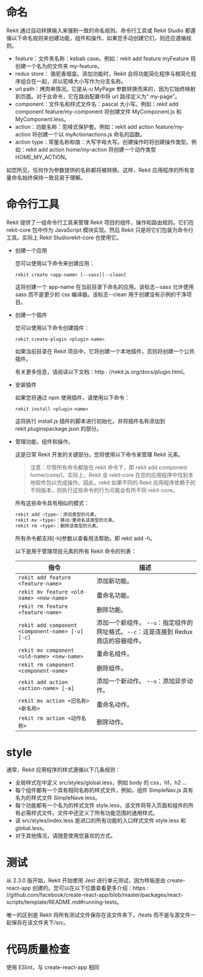 # 命名

Rekit 通过自动转换输入来强制一致的命名规则。命令行工具或 Rekit Studio 都遵循以下命名规则来创建功能，组件和操作。如果您手动创建它们，则还应遵循规则。



- feature：文件夹名称：kebab case。例如：rekit add feature myFeature 将创建一个名为的文件夹 my-feature。
- redux store： 骆驼香烟盒。添加功能时，Rekit 会将功能简化程序与根简化程序组合在一起，并以驼峰大小写作为分支名称。
- url path：烤肉串情况。它是从-u MyPage 参数转换而来的，因为它始终映射到页面。对于此命令，它在路由配置中将 url 路径定义为“ my-page”。
- component：文件名和样式文件名：pascal 大小写。例如：rekit add component feature/my-component 将创建文件 MyComponent.js 和 MyComponent.less。
- action：功能名称：驼峰式保护套。例如：rekit add action feature/my-action 将创建一个以 myActionactions.js 命名的函数。
- action type：常量名称和值：大写字母大写。创建操作时将创建操作类型。例如：rekit add action home/my-action 将创建一个动作类型 HOME_MY_ACTION。

如您所见，任何作为参数提供的名称都将被转换。这样，Rekit 应用程序的所有变量命名始终保持一致且易于理解。

# 命令行工具

Rekit 提供了一组命令行工具来管理 Rekit 项目的组件，操作和路由规则。它们在 rekit-core 包中作为 JavaScript 模块实现。然后 Rekit 只是将它们包装为命令行工具。实际上 Rekit Studiorekit-core 也使用它。

- 创建一个应用

  您可以使用以下命令来创建应用：

  `rekit create <app-name> [--sass][--clean]`

  这将创建一个 app-name 在当前目录下命名的应用。该标志--sass 允许使用 sass 而不是更少的 css 编译器。该标志--clean 用于创建没有示例的干净项目。

- 创建一个插件

  您可以使用以下命令创建插件：

  `rekit create-plugin <plugin-name>`

  如果当前目录在 Rekit 项目中，它将创建一个本地插件，否则将创建一个公共插件。

  有关更多信息，请阅读以下文档：http : //rekit.js.org/docs/plugin.html。

- 安装插件

  如果您将通过 npm 使用插件，请使用以下命令：

  `rekit install <plugin-name>`

  这将执行 install.js 插件的脚本进行初始化，并将插件名称添加到 rekit.pluginspackage.json 的部分。

- 管理功能，组件和操作。

  这是日常 Rekit 开发的关键部分。您将使用以下命令来管理 Rekit 元素。

  > 注意：尽管所有命令都放在 rekit 命令下，即 rekit add component home/comp1。实际上，Rekit 会 rekit-core 在您的应用程序中找到本地软件包以完成操作。因此，rekit 如果不同的 Rekit 应用程序依赖于的不同版本，则执行这些命令的行为可能会有所不同 rekit-core。

  所有这些命令具有相似的模式：

  ```js
  rekit add <type>：添加类型的元素。
  rekit mv <type>：移动/重命名该类型的元素。
  rekit rm <type>：删除该类型的元素。
  ```

  所有命令都支持[-h]参数以查看用法帮助。即 rekit add -h。

  以下是用于管理项目元素的所有 Rekit 命令的列表：

  | 指令                                             | 描述                                                                                 |
  | ------------------------------------------------ | ------------------------------------------------------------------------------------ |
  | `rekit add feature <feature-name>`               | 添加新功能。                                                                         |
  | `rekit mv feature <old-name> <new-name>`         | 重命名功能。                                                                         |
  | `rekit rm feature <feature-name>`                | 删除功能。                                                                           |
  | `rekit add component <component-name> [-u] [-c]` | 添加一个新组件。 -`-u`：指定组件的网址格式。-`-c`：这是连接到 Redux 商店的容器组件。 |
  | `rekit mv component <old-name> <new-name>`       | 重命名组件。                                                                         |
  | `rekit rm component <component-name>`            | 删除组件。                                                                           |
  | `rekit add action <action-name> [-a]`            | 添加一个新动作。 -`-u`：添加异步动作。                                               |
  | `rekit mv action <旧名称> <新名称>`              | 重命名动作。                                                                         |
  | `rekit rm action <动作名称>`                     | 删除动作。                                                                           |

# style

通常，Rekit 应用程序的样式遵循以下几条规则：

- 全局样式在中定义 src/styles/global.less，例如 body 的 css，h1，h2 ...
- 每个组件都有一个具有相同名称的样式文件，例如，组件 SimpleNav.js 具有名为的样式文件 SimpleNave.less。
- 每个功能都有一个名为的样式文件 style.less，该文件将导入页面和组件的所有必需样式文件。文件中还定义了所有功能范围的通用样式。
- 该 src/styles/index.less 是进口的所有功能的入口样式文件 style.less 和 global.less。
- 对于其他情况，请随意使用您喜欢的方式。

# 测试

从 2.3.0 版开始，Rekit 开始使用 Jest 进行单元测试，因为样板是由 create-react-app 创建的。您可以在以下位置查看更多介绍：https : //github.com/facebook/create-react-app/blob/master/packages/react-scripts/template/README.md#running-tests。

唯一的区别是 Rekit 将所有测试文件保存在该文件夹下，/tests 而不是与源文件一起保存在该文件夹下/src。

# 代码质量检查

使用 ESlint，与 create-react-app 相同
